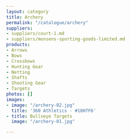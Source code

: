 ```yaml
---
layout: category
title: Archery
permalink: "/catalogue/archery"
suppliers:
- suppliers/court-1.md
- suppliers/monsens-sporting-goods-limited.md
products:
- Arrows
- Bows
- Crossbows
- Hunting Gear
- Netting
- Shafts
- Shooting Gear
- Targets
photos: []
images:
- image: "/archery-02.jpg"
  title: '360 Athletics - #18H7F6'
- title: Bullseye Targets
  image: "/archery-01.jpg"

---
```

